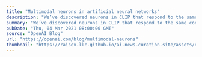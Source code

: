 ```yaml
---
title: "Multimodal neurons in artificial neural networks"
description: "We’ve discovered neurons in CLIP that respond to the same concept whether presented literally, symbolically, or conceptually. This may explain CLIP’s accuracy in classifying surprising visual renditions of concepts, and is also an important step toward understanding the associations and biases that CLIP and similar models learn."
summary: "We’ve discovered neurons in CLIP that respond to the same concept whether presented literally, symbolically, or conceptually. This may explain CLIP’s accuracy in classifying surprising visual renditions of concepts, and is also an important step toward understanding the associations and biases that CLIP and similar models learn."
pubDate: "Thu, 04 Mar 2021 08:00:00 GMT"
source: "OpenAI Blog"
url: "https://openai.com/blog/multimodal-neurons"
thumbnail: "https://raisex-llc.github.io/ai-news-curation-site/assets/openai_logo.png"
---
```


